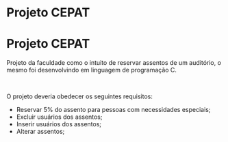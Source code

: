 # Projeto CEPAT
# Projeto CEPAT
<p>Projeto da faculdade como o intuito de reservar assentos de um auditório, o mesmo foi desenvolvindo em linguagem de programação C.</p><br>
<p>O projeto deveria obedecer os seguintes requisitos:</p>
<ul>
<li>Reservar 5% do assento para pessoas com necessidades especiais;</li>
<li>Excluir usuários dos assentos;</li>
<li>Inserir usuários dos assentos;</li>
<li>Alterar assentos;</li>
</ul>
